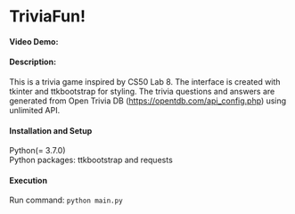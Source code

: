 # TriviaFun!
#### Video Demo:  <URL HERE>
#### Description: 
This is a trivia game inspired by CS50 Lab 8. The interface is created with tkinter and ttkbootstrap 
for styling. The trivia questions and answers are generated from Open Trivia DB (https://opentdb.com/api_config.php) 
using unlimited API.
#### Installation and Setup
Python(= 3.7.0)  
Python packages: ttkbootstrap and requests 
#### Execution
Run command: `python main.py`

